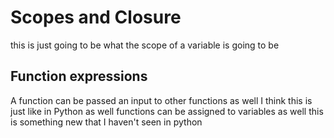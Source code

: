 # Scopes and Closure 

 this is just going to be what the scope of a variable is going to be 

 ## Function expressions
 A function can be passed an input to other functions as well I think this is just like in Python as well 
 functions can be assigned to variables as well this is something new that I haven't seen in python 